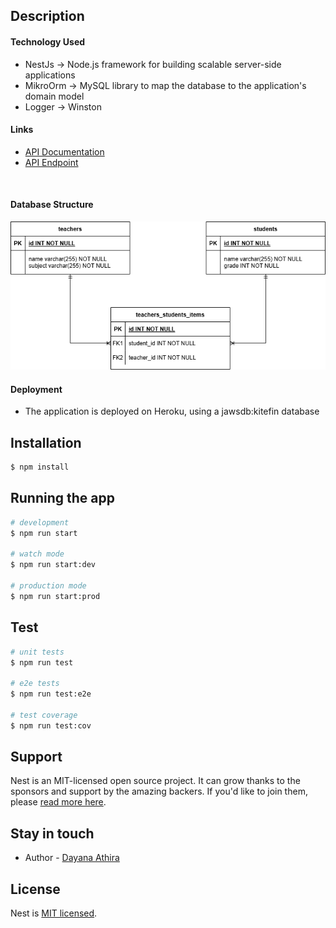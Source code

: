 ## Description

#### Technology Used ####
- NestJs &#8594; Node.js framework for building scalable server-side applications
- MikroOrm &#8594; MySQL library to map the database to the application's domain model
- Logger &#8594; Winston

#### Links #####
- [API Documentation](https://serene-ocean-50222-5793158abbed.herokuapp.com/api-docs)
- [API Endpoint](https://serene-ocean-50222-5793158abbed.herokuapp.com/teacher) 
<br>

#### Database Structure ####
![Database Structure](./assets/database-structure.png)


#### Deployment ####
- The application is deployed on Heroku, using a jawsdb:kitefin database

## Installation

```bash
$ npm install
```

## Running the app

```bash
# development
$ npm run start

# watch mode
$ npm run start:dev

# production mode
$ npm run start:prod
```

## Test

```bash
# unit tests
$ npm run test

# e2e tests
$ npm run test:e2e

# test coverage
$ npm run test:cov
```

## Support

Nest is an MIT-licensed open source project. It can grow thanks to the sponsors and support by the amazing backers. If you'd like to join them, please [read more here](https://docs.nestjs.com/support).

## Stay in touch

- Author - [Dayana Athira](https://github.com/dayanaathira)

## License

Nest is [MIT licensed](LICENSE).
